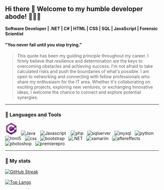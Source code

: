 ## Hi there 👋 Welcome to my humble developer abode! 🤭💮💮

**Software Developer | .NET | C# | HTML | CSS | SQL | JavaScript | Forensic Scientist**
<h4>"You never fail until you stop trying."</h4>
<blockquote>This quote has been my guiding principle throughout my career. I firmly believe that resilience and determination are the keys to overcoming obstacles and achieving success. I'm not afraid to take calculated risks and push the boundaries of what's possible.
I am open to networking and connecting with fellow professionals who share my enthusiasm for the IT area. Whether it's collaborating on exciting projects, exploring new ventures, or exchanging innovative ideas, I welcome the chance to connect and explore potential synergies.</blockquote>

--- 

### 🧰 Languages and Tools

<div>
      <img src="https://github.com/devicons/devicon/blob/master/icons/csharp/csharp-original.svg" title="C#" alt="C#" width="40" height="40" />&nbsp;&nbsp;
      <img src="https://cdn.jsdelivr.net/gh/devicons/devicon@latest/icons/java/java-original-wordmark.svg" title="Java" alt="Java" width="40" height="40" /> &nbsp;&nbsp;
      <img src="https://cdn.jsdelivr.net/gh/devicons/devicon@latest/icons/javascript/javascript-original.svg" title="Javascript" alt="Javascript" width="40" height="40" /> &nbsp;&nbsp;
      <img src="https://cdn.jsdelivr.net/gh/devicons/devicon@latest/icons/php/php-original.svg" title="php" alt="php" width="40" height="40" />&nbsp;&nbsp;
      <img src="https://cdn.jsdelivr.net/gh/devicons/devicon@latest/icons/microsoftsqlserver/microsoftsqlserver-original-wordmark.svg" title="sqlserver" alt="sqlserver" width="40" height="40" />&nbsp;&nbsp;
      <img src="https://cdn.jsdelivr.net/gh/devicons/devicon@latest/icons/mysql/mysql-original-wordmark.svg" title="mysql" alt="mysql" width="40" height="40" />&nbsp;&nbsp;
      <img src="https://cdn.jsdelivr.net/gh/devicons/devicon@latest/icons/python/python-original-wordmark.svg" title="python" alt="python" width="40" height="40" />&nbsp;&nbsp;
      <img src="https://cdn.jsdelivr.net/gh/devicons/devicon@latest/icons/html5/html5-original-wordmark.svg" title="html5" alt="html5" width="40" height="40" />&nbsp;&nbsp;
      <img src="https://cdn.jsdelivr.net/gh/devicons/devicon@latest/icons/css3/css3-original-wordmark.svg" title="css" alt="css" width="40" height="40" />&nbsp;&nbsp;
      <img src="https://cdn.jsdelivr.net/gh/devicons/devicon@latest/icons/bootstrap/bootstrap-original-wordmark.svg" title="bootstrap" alt="bootstrap" width="40" height="40" />&nbsp;&nbsp;
      <img src="https://cdn.jsdelivr.net/gh/devicons/devicon@latest/icons/dot-net/dot-net-original-wordmark.svg" title=".NET" alt=".NET" width="40" height="40" />&nbsp;&nbsp;
      <img src="https://cdn.jsdelivr.net/gh/devicons/devicon@latest/icons/xamarin/xamarin-original.svg" title="xamarim" alt="xamarim" width="40" height="40" />&nbsp;&nbsp;
      <img src="https://cdn.jsdelivr.net/gh/devicons/devicon@latest/icons/aftereffects/aftereffects-original.svg" title="aftereffects" alt="aftereffects" width="40" height="40" />&nbsp;&nbsp;
      <img src="https://cdn.jsdelivr.net/gh/devicons/devicon@latest/icons/photoshop/photoshop-original.svg" title="photoshop" alt="photoshop" width="40" height="40" />&nbsp;&nbsp;
      <img src="https://cdn.jsdelivr.net/gh/devicons/devicon@latest/icons/premierepro/premierepro-original.svg" title="premierepro" alt="premierepro" width="40" height="40" />&nbsp;&nbsp;
</div>

--- 

### 🥇 My stats
[![GitHub Streak](https://streak-stats.demolab.com?user=harsaphius&theme=whatsapp-dark2&border_radius=30&date_format=M%20j%5B%2C%20Y%5D)](https://git.io/streak-stats) <br /><br />
[![Top Langs]([https://github-readme-stats.vercel.app/api/top-langs/?username=harsaphius)](https://github-readme-stats-liard-alpha-64.vercel.app/)

          
          
          
          
          
          
          
          
          
          
          
          

<!--
**harsaphius/harsaphius** is a ✨ _special_ ✨ repository because its `README.md` (this file) appears on your GitHub profile.

Here are some ideas to get you started:

- 🔭 I’m currently working on ...
- 🌱 I’m currently learning ...
- 👯 I’m looking to collaborate on ...
- 🤔 I’m looking for help with ...
- 💬 Ask me about ...
- 📫 How to reach me: ...
- 😄 Pronouns: ...
- ⚡ Fun fact: ...
-->
